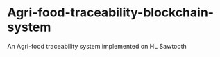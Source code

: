 # Agri-food-traceability-blockchain-system
An Agri-food traceability system implemented on HL Sawtooth
